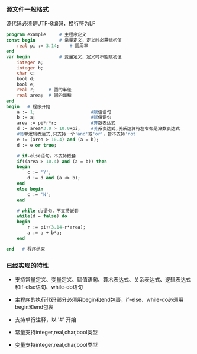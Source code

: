 ### 源文件一般格式
源代码必须是UTF-8编码，换行符为LF
``` pascal
program example 	# 主程序定义
const begin 	    # 常量定义，定义时必需赋初值
	real pi := 3.14;	# 圆周率
end
var begin			# 变量定义，定义时不能赋初值	
	integer a;
	integer b;
	char c;
	bool d;
	bool e;
	real r;		# 圆的半径
	real area;  # 圆的面积
end
begin	# 程序开始		
	a := 1;						#赋值语句
	b := a;						#赋值语句
	area := pi*r*r;				#算数表达式
	d := area*3.0 > 10.0+pi; 	#关系表达式,关系运算符左右都是算数表达式
	#简单逻辑表达式,只支持一个'and'或'or'，暂不支持'not'
	e := (area > 10.4) and (a = b);     
	d := e or true;

	# if-else语句，不支持嵌套
	if((area > 10.4) and (a = b)) then
	begin
		c := 'Y';
		d := d and (a <> b);
	end
	else begin
		c := 'N';
	end

	# while-do语句，不支持嵌套
	while(d = false) do
	begin
		r := pi+(3.14-r*area);
		a := a + b*a;
	end

end   # 程序结束

```

### 已经实现的特性
- 支持常量定义、变量定义、赋值语句、算术表达式、关系表达式、逻辑表达式和if-else语句、while-do语句

- 主程序的执行代码部分必须用begin和end包裹，if-else、while-do必须用begin和end包裹

- 支持单行注释，以 '#' 开始

- 常量支持integer,real,char,bool类型

- 变量支持integer,real,char,bool类型
